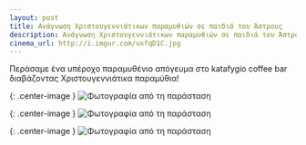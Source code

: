 ```yaml
---
layout: post
title: Ανάγνωση Χριστουγεννιάτικων παραμυθιών σε παιδιά του Άστρους
description: Ανάγνωση Χριστουγεννιάτικων παραμυθιών σε παιδιά του Άστρους στο Bar Καταφύγιο
cinema_url: http://i.imgur.com/uxfqD1C.jpg
---
```


Περάσαμε ένα υπέροχο παραμυθένιο απόγευμα στο katafygio coffee bar διαβάζοντας Χριστουγεννιάτικα παραμύθια!

{: .center-image } 
![Φωτογραφία από τη παράσταση](http://i.imgur.com/hyFyMAY.jpg)

{: .center-image } 
![Φωτογραφία από τη παράσταση](http://i.imgur.com/v01tZjP.jpg)

{: .center-image } 
![Φωτογραφία από τη παράσταση](http://i.imgur.com/dlCEnbC.jpg)